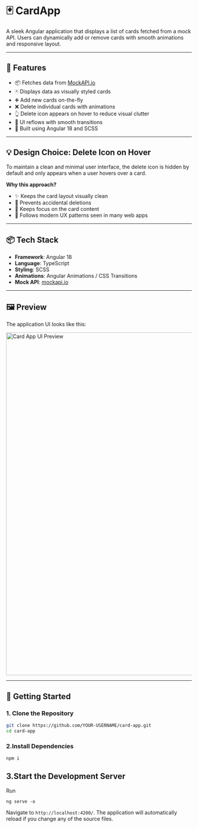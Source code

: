 # 🃏 CardApp

A sleek Angular application that displays a list of cards fetched from a mock API. Users can dynamically add or remove cards with smooth animations and responsive layout.

---

## 🔧 Features

- 📦 Fetches data from [MockAPI.io](https://mockapi.io/)
- 🃏 Displays data as visually styled cards
- ➕ Add new cards on-the-fly
- ❌ Delete individual cards with animations
- 👆 Delete icon appears on hover to reduce visual clutter
- 🔄 UI reflows with smooth transitions
- 🎨 Built using Angular 18 and SCSS

---

## 💡 Design Choice: Delete Icon on Hover

To maintain a clean and minimal user interface, the delete icon is hidden by default and only appears when a user hovers over a card.

**Why this approach?**
- ✨ Keeps the card layout visually clean
- 🛑 Prevents accidental deletions
- 🧭 Keeps focus on the card content
- 📱 Follows modern UX patterns seen in many web apps

---

## 📦 Tech Stack

- **Framework**: Angular 18
- **Language**: TypeScript
- **Styling**: SCSS
- **Animations**: Angular Animations / CSS Transitions
- **Mock API**: [mockapi.io](https://mockapi.io/)

---

## 🖼️ Preview

The application UI looks like this:

<img width="1916" height="928" alt="Card App UI Preview" src="https://github.com/user-attachments/assets/1160e3ef-d836-4bf8-8a14-e83cc66eb3a7" />

---

## 🚀 Getting Started

### 1. Clone the Repository

```bash
git clone https://github.com/YOUR-USERNAME/card-app.git
cd card-app
```

### 2.Install Dependencies
```
npm i
```
## 3.Start the Development Server

Run 
```
ng serve -o 
```
 Navigate to `http://localhost:4200/`. The application will automatically reload if you change any of the source files.

